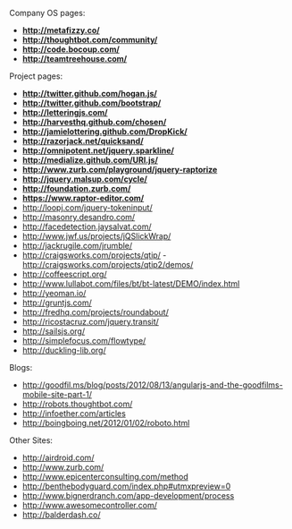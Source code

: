 Company OS pages:

  - **<http://metafizzy.co/>**
  - **<http://thoughtbot.com/community/>**
  - **<http://code.bocoup.com/>**
  - **<http://teamtreehouse.com/>**

Project pages:

  - **<http://twitter.github.com/hogan.js/>**
  - **<http://twitter.github.com/bootstrap/>**
  - **<http://letteringjs.com/>**
  - **<http://harvesthq.github.com/chosen/>**
  - **<http://jamielottering.github.com/DropKick/>**
  - **<http://razorjack.net/quicksand/>**
  - **<http://omnipotent.net/jquery.sparkline/>**
  - **<http://medialize.github.com/URI.js/>**
  - **<http://www.zurb.com/playground/jquery-raptorize>**
  - **<http://jquery.malsup.com/cycle/>**
  - **<http://foundation.zurb.com/>**
  - **<https://www.raptor-editor.com/>**
  - http://loopj.com/jquery-tokeninput/
  - http://masonry.desandro.com/
  - http://facedetection.jaysalvat.com/
  - http://www.jwf.us/projects/jQSlickWrap/
  - http://jackrugile.com/jrumble/
  - http://craigsworks.com/projects/qtip/ -
    http://craigsworks.com/projects/qtip2/demos/
  - http://coffeescript.org/
  - http://www.lullabot.com/files/bt/bt-latest/DEMO/index.html
  - http://yeoman.io/
  - http://gruntjs.com/
  - http://fredhq.com/projects/roundabout/
  - http://ricostacruz.com/jquery.transit/
  - http://sailsjs.org/
  - http://simplefocus.com/flowtype/
  - http://duckling-lib.org/

Blogs:

  - http://goodfil.ms/blog/posts/2012/08/13/angularjs-and-the-goodfilms-mobile-site-part-1/
  - http://robots.thoughtbot.com/
  - http://infoether.com/articles
  - http://boingboing.net/2012/01/02/roboto.html

Other Sites:

  - http://airdroid.com/
  - http://www.zurb.com/
  - http://www.epicenterconsulting.com/method
  - http://benthebodyguard.com/index.php#utmxpreview=0
  - http://www.bignerdranch.com/app-development/process
  - http://www.awesomecontroller.com/
  - http://balderdash.co/
